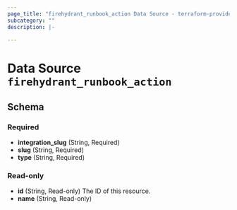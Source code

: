 ```yaml
---
page_title: "firehydrant_runbook_action Data Source - terraform-provider-firehydrant"
subcategory: ""
description: |-
  
---
```


# Data Source `firehydrant_runbook_action`





## Schema

### Required

- **integration_slug** (String, Required)
- **slug** (String, Required)
- **type** (String, Required)

### Read-only

- **id** (String, Read-only) The ID of this resource.
- **name** (String, Read-only)


